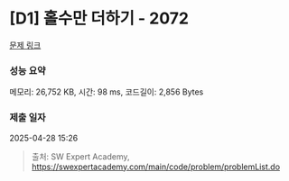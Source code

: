 # [D1] 홀수만 더하기 - 2072 

[문제 링크](https://swexpertacademy.com/main/code/problem/problemDetail.do?contestProbId=AV5QSEhaA5sDFAUq) 

### 성능 요약

메모리: 26,752 KB, 시간: 98 ms, 코드길이: 2,856 Bytes

### 제출 일자

2025-04-28 15:26



> 출처: SW Expert Academy, https://swexpertacademy.com/main/code/problem/problemList.do